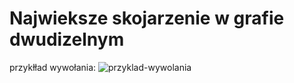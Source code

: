 # Najwieksze skojarzenie w grafie dwudizelnym
przykłład wywołania:
![przyklad-wywolania](https://github.com/Zawansowane-Tuki/Najwieksze-skojarzenie-w-grafie-dwudizelnym/assets/84574377/128e9429-6d1e-41c5-b792-cf56f2e7891a)

